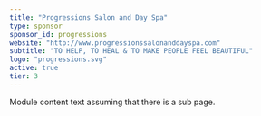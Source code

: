 ```yaml
---
title: "Progressions Salon and Day Spa"
type: sponsor
sponsor_id: progressions
website: "http://www.progressionssalonanddayspa.com"
subtitle: "TO HELP, TO HEAL & TO MAKE PEOPLE FEEL BEAUTIFUL"
logo: "progressions.svg"
active: true
tier: 3
---
```

Module content text assuming that there is a sub page.
